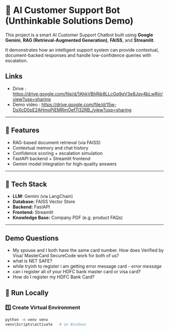 # 🤖 AI Customer Support Bot (Unthinkable Solutions Demo)

This project is a smart AI Customer Support Chatbot built using **Google Gemini**, **RAG (Retrieval-Augmented Generation)**, **FAISS**, and **Streamlit**.

It demonstrates how an intelligent support system can provide contextual, document-backed responses and handle low-confidence queries with escalation.

## Links
- Drive : https://drive.google.com/file/d/1AhkVBhRib8LLcGq9qV3e8Jqy4bLwRiir/view?usp=sharing
- Demo video : https://drive.google.com/file/d/15w-DsXcD0pE2AHmoPjEMRmOef7I32RB_/view?usp=sharing

---

## 🧩 Features
- RAG-based document retrieval (via FAISS)
- Contextual memory and chat history
- Confidence scoring + escalation simulation
- FastAPI backend + Streamlit frontend
- Gemini model integration for high-quality answers

---

## 🧠 Tech Stack
- **LLM:** Gemini (via LangChain)
- **Database:** FAISS Vector Store
- **Backend:** FastAPI
- **Frontend:** Streamlit
- **Knowledge Base:** Company PDF (e.g. product FAQs)

---

## Demo Questions
- My spouse and I both have the same card number. How does Verified by Visa/ MasterCard SecureCode work for both of us?
- what is NET SAFE?
- while tryinh to register i am getting error message card - *error message*
- can i register all of your HDFC bank master card or visa card?
- How do I register my HDFC Bank Card?

## 🚀 Run Locally

### 1️⃣ Create Virtual Environment
```bash
python -m venv venv
venv\Scripts\activate   # on Windows


